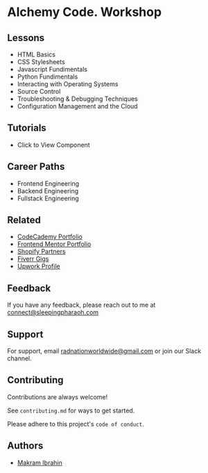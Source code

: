 
# Alchemy Code. Workshop


## Lessons 

- HTML Basics
- CSS Stylesheets
- Javascript Fundimentals
- Python Fundimentals
- Interacting with Operating Systems
- Source Control
- Troubleshooting & Debugging Techniques
- Configuration Management and the Cloud

## Tutorials

- Click to View Component


## Career Paths

- Frontend Engineering
- Backend Engineering
- Fullstack Engineering


## Related

- [CodeCademy Portfolio](https://github.com/matiassingers/awesome-readme)
- [Frontend Mentor Portfolio](https://www.frontendmentor.io/profile/pharaohmak)
- [Shopify Partners](https://sleeping-pharaoh-tech.myshopify.com/)
- [Fiverr Gigs](https://www.fiverr.com/makibrahim)
- [Upwork Profile](https://www.upwork.com/freelancers/~01b95f15d26a433958)


## Feedback

If you have any feedback, please reach out to me at connect@sleepingpharaoh.com


## Support

For support, email radnationworldwide@gmail.com or join our Slack channel.


## Contributing

Contributions are always welcome!

See `contributing.md` for ways to get started.

Please adhere to this project's `code of conduct`.


## Authors

- [Makram Ibrahin](https://github.com/pharaohmak)

